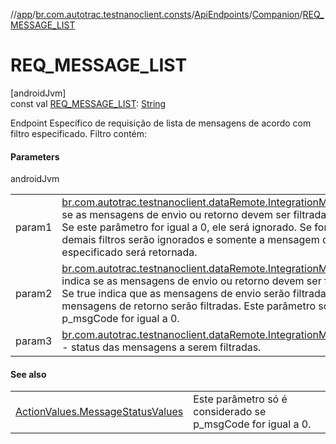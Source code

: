 //[app](../../../../index.md)/[br.com.autotrac.testnanoclient.consts](../../index.md)/[ApiEndpoints](../index.md)/[Companion](index.md)/[REQ_MESSAGE_LIST](-r-e-q_-m-e-s-s-a-g-e_-l-i-s-t.md)

# REQ_MESSAGE_LIST

[androidJvm]\
const val [REQ_MESSAGE_LIST](-r-e-q_-m-e-s-s-a-g-e_-l-i-s-t.md): [String](https://kotlinlang.org/api/latest/jvm/stdlib/kotlin/-string/index.html)

Endpoint Específico de requisição de lista de mensagens de acordo com filtro especificado. Filtro contém:

#### Parameters

androidJvm

| | |
|---|---|
| param1 | [br.com.autotrac.testnanoclient.dataRemote.IntegrationMessage.code](../../../br.com.autotrac.testnanoclient.dataRemote/-integration-message/code.md) - indica se as mensagens de envio ou retorno devem ser filtradas.<br>Se este parâmetro for igual a 0, ele será ignorado. Se for diferente de 0, os demais filtros serão ignorados e somente a mensagem com o código especificado será retornada. |
| param2 | [br.com.autotrac.testnanoclient.dataRemote.IntegrationMessage.isForward](../../../br.com.autotrac.testnanoclient.dataRemote/-integration-message/is-forward.md) - indica se as mensagens de envio ou retorno devem ser filtradas.<br>Se true indica que as mensagens de envio serão filtradas. Se false as mensagens de retorno serão filtradas. Este parâmetro só é considerado se p_msgCode for igual a 0. |
| param3 | [br.com.autotrac.testnanoclient.dataRemote.IntegrationMessage.msgStatusNum](../../../br.com.autotrac.testnanoclient.dataRemote/-integration-message/msg-status-num.md) - status das mensagens a serem filtradas. |

#### See also

| | |
|---|---|
| [ActionValues.MessageStatusValues](../../-action-values/-message-status-values/index.md) | Este parâmetro só é considerado se p_msgCode for igual a 0. |
